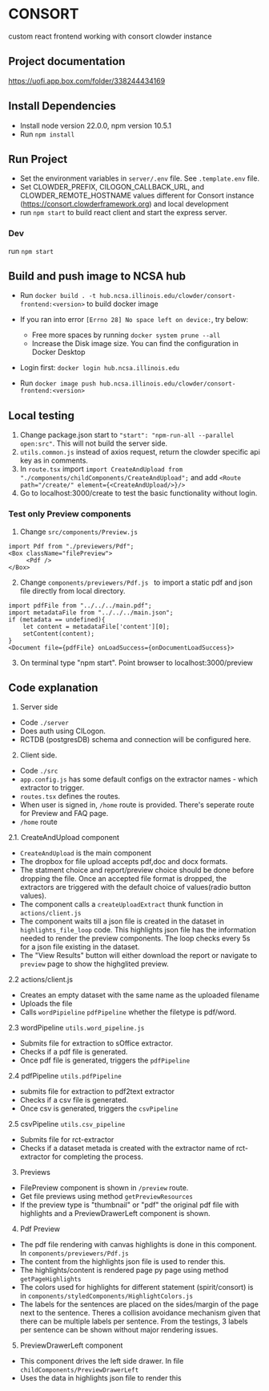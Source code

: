 # CONSORT

custom react frontend working with consort clowder instance

## Project documentation
https://uofi.app.box.com/folder/338244434169

## Install Dependencies
- Install node version 22.0.0, npm version 10.5.1
- Run `npm install`

## Run Project

- Set the environment variables in `server/.env` file. See `.template.env` file.
- Set CLOWDER_PREFIX, CILOGON_CALLBACK_URL, and CLOWDER_REMOTE_HOSTNAME values different for Consort instance (https://consort.clowderframework.org) and local development
- run `npm start` to build react client and start the express server.

### Dev
run `npm start`

## Build and push image to NCSA hub

- Run `docker build . -t hub.ncsa.illinois.edu/clowder/consort-frontend:<version>` to build docker image
- If you ran into error `[Errno 28] No space left on device:`, try below:
    - Free more spaces by running `docker system prune --all`
    - Increase the Disk image size. You can find the configuration in Docker Desktop

- Login first: `docker login hub.ncsa.illinois.edu`
- Run `docker image push hub.ncsa.illinois.edu/clowder/consort-frontend:<version>`


## Local testing
1. Change package.json start to  `"start": "npm-run-all --parallel open:src"`. This will not build the server side.
2. `utils.common.js` instead of axios request, return the clowder specific api key as in comments.
3. In `route.tsx` import `import CreateAndUpload from "./components/childComponents/CreateAndUpload";` and add `<Route path="/create/" element={<CreateAndUpload/>}/>`
4. Go to localhost:3000/create to test the basic functionality without login.

### Test only Preview components
1. Change `src/components/Preview.js` 
```
import Pdf from "./previewers/Pdf";
<Box className="filePreview">
     <Pdf />
</Box>
```
2. Change `components/previewers/Pdf.js ` to import a static pdf and json file directly from local directory.
```
import pdfFile from "../../../main.pdf";
import metadataFile from "../../../main.json";
if (metadata == undefined){
    let content = metadataFile['content'][0];
    setContent(content);
}
<Document file={pdfFile} onLoadSuccess={onDocumentLoadSuccess}>
```
3. On terminal type "npm start". Point browser to localhost:3000/preview


## Code explanation
1. Server side
- Code `./server`
- Does auth using CILogon.
- RCTDB (postgresDB) schema and connection will be configured here.

2. Client side.
- Code `./src`
- `app.config.js` has some default configs on the extractor names - which extractor to trigger.
- `routes.tsx` defines the routes. 
- When user is signed in, `/home` route is provided. There's seperate route for Preview and FAQ page.
- `/home` route 

2.1. CreateAndUpload component
- `CreateAndUpload` is the main component
- The dropbox for file upload accepts pdf,doc and docx formats.
- The statment choice and report/preview choice should be done before dropping the file. Once an accepted file format is dropped, the extractors are triggered with the default choice of values(radio button values).
- The component calls a `createUploadExtract` thunk function in `actions/client.js`
- The component waits till a json file is created in the dataset in `highlights_file_loop` code. This highlights json file has the information needed to render the preview components. The loop checks every 5s for a json file existing in the dataset.
- The "View Results" button will either download the report or navigate to `preview` page to show the highglited preview.

2.2 actions/client.js
- Creates an empty dataset with the same name as the uploaded filename
- Uploads the file
- Calls `wordPipieline` `pdfPipeline` whether the filetype is pdf/word.

2.3 wordPipeline `utils.word_pipeline.js`
- Submits file for extraction to sOffice extractor.
- Checks if a pdf file is generated. 
- Once pdf file is generated, triggers the `pdfPipeline`

2.4 pdfPipeline `utils.pdfPipeline`
- submits file for extraction to pdf2text extractor
- Checks if a csv file is generated.
- Once csv is generated, triggers the `csvPipeline`

2.5 csvPipeline `utils.csv_pipeline`
- Submits file for rct-extractor
- Checks if a dataset metada is created with the extractor name of rct-extractor for completing the process.

3. Previews
- FilePreview component is shown in `/preview` route.
- Get file previews using method `getPreviewResources`
- If the preview type is "thumbnail" or "pdf" the original pdf file with highlights and a PreviewDrawerLeft component is shown.

4. Pdf Preview
- The pdf file rendering with canvas highlights is done in this component. In `components/previewers/Pdf.js`
- The content from the highlights json file is used to render this.
- The highlights/content is rendered page py page using method `getPageHighlights`
- The colors used for highlights for different statement (spirit/consort) is in `components/styledComponents/HighlightColors.js`
- The labels for the sentences are placed on the sides/margin of the page next to the sentence. Theres a collision avoidance mechanism given that there can be multiple labels per sentence. From the testings, 3 labels per sentence can be shown without major rendering issues.

5. PreviewDrawerLeft component
- This component drives the left side drawer. In file `childComponents/PreviewDrawerLeft`
- Uses the data in highlights json file to render this




